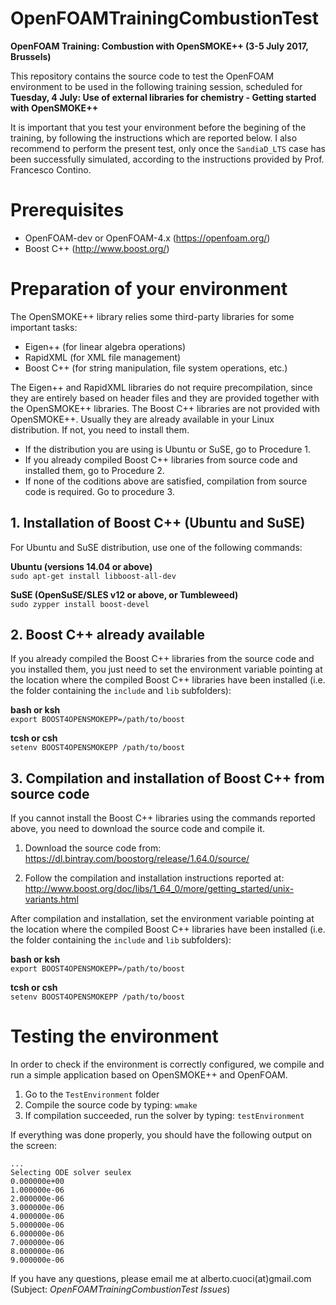 # OpenFOAMTrainingCombustionTest
**OpenFOAM Training: Combustion with OpenSMOKE++ (3-5 July 2017, Brussels)**

This repository contains the source code to test the OpenFOAM environment to be used in the following training session, scheduled for **Tuesday, 4 July: Use of external libraries for chemistry - Getting started with OpenSMOKE++**

It is important that you test your environment before the begining of the training, by following the instructions which are reported below. I also recommend to perform the present test, only once the `SandiaD_LTS` case has been successfully simulated, according to the instructions provided by Prof. Francesco Contino.

# Prerequisites
* OpenFOAM-dev or OpenFOAM-4.x (https://openfoam.org/)
* Boost C++ (http://www.boost.org/)

# Preparation of your environment
The OpenSMOKE++ library relies some third-party libraries for some important tasks:
* Eigen++ (for linear algebra operations)
* RapidXML (for XML file management)
* Boost C++ (for string manipulation, file system operations, etc.)

The Eigen++ and RapidXML libraries do not require precompilation, since they are entirely based on header files and they are provided together with the OpenSMOKE++ libraries. The Boost C++ libraries are not provided with OpenSMOKE++. Usually they are already available in your Linux distribution. If not, you need to install them.  

* If the distribution you are using is Ubuntu or SuSE, go to Procedure 1.  
* If you already compiled Boost C++ libraries from source code and installed them, go to Procedure 2.
* If none of the coditions above are satisfied, compilation from source code is required. Go to procedure 3.

## 1. Installation of Boost C++ (Ubuntu and SuSE)
For Ubuntu and SuSE distribution, use one of the following commands:

**Ubuntu (versions 14.04 or above)**  
`sudo apt-get install libboost-all-dev`

**SuSE (OpenSuSE/SLES v12 or above, or Tumbleweed)**   
`sudo zypper install boost-devel`  

## 2. Boost C++ already available
If you already compiled the Boost C++ libraries from the source code and you installed them, you just need to set the environment variable pointing at the location where the compiled Boost C++ libraries have been installed (i.e. the folder containing the `include` and `lib` subfolders):

**bash or ksh**  
`export BOOST4OPENSMOKEPP=/path/to/boost`

**tcsh or csh**  
`setenv BOOST4OPENSMOKEPP /path/to/boost`  

## 3. Compilation and installation of Boost C++ from source code
If you cannot install the Boost C++ libraries using the commands reported above, you need to download the source code and compile it.

1. Download the source code from:  
https://dl.bintray.com/boostorg/release/1.64.0/source/

2. Follow the compilation and installation instructions reported at:  
http://www.boost.org/doc/libs/1_64_0/more/getting_started/unix-variants.html

After compilation and installation, set the environment variable pointing at the location where the compiled Boost C++ libraries have been installed (i.e. the folder containing the `include` and `lib` subfolders):

**bash or ksh**  
`export BOOST4OPENSMOKEPP=/path/to/boost`

**tcsh or csh**  
`setenv BOOST4OPENSMOKEPP /path/to/boost`

# Testing the environment
In order to check if the environment is correctly configured, we compile and run a simple application based on OpenSMOKE++ and OpenFOAM.
1. Go to the `TestEnvironment` folder
2. Compile the source code by typing: `wmake`
3. If compilation succeeded, run the solver by typing: `testEnvironment`  

If everything was done properly, you should have the following output on the screen:
```
...
Selecting ODE solver seulex
0.000000e+00
1.000000e-06
2.000000e-06
3.000000e-06
4.000000e-06
5.000000e-06
6.000000e-06
7.000000e-06
8.000000e-06
9.000000e-06
```

If you have any questions, please email me at alberto.cuoci(at)gmail.com (Subject: *OpenFOAMTrainingCombustionTest Issues*)
